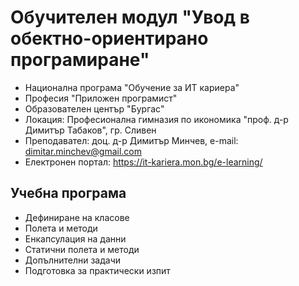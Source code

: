 # Обучителен модул "Увод в обектно-ориентирано програмиране"
- Национална програма "Обучение за ИТ кариера"
- Професия "Приложен програмист" 
- Образователен център "Бургас" 
- Локация: Професионална гимназия по икономика "проф. д-р Димитър Табаков", гр. Сливен 
- Преподавател: доц. д-р Димитър Минчев, e-mail: dimitar.minchev@gmail.com 
- Електронен портал: https://it-kariera.mon.bg/e-learning/

## Учебна програма
- Дефиниране на класове
- Полета и методи
- Енкапсулация на данни
- Статични полета и методи
- Допълнителни задачи
- Подготовка за практически изпит 